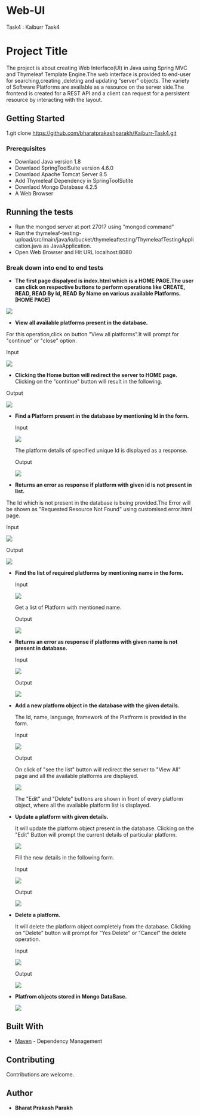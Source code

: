 
# Web-UI
Task4 : Kaiburr Task4

# Project Title

The project is about creating Web Interface(UI) in Java using Spring MVC and Thymeleaf Template Engine.The web interface is provided to end-user for searching,creating ,deleting and updating “server” objects. The variety of Software Platforms are available as a resource on the server side.The frontend is created for a REST API and a client can request for a persistent resource by interacting with the layout.

## Getting Started

1.git clone https://github.com/bharatprakashparakh/Kaiburr-Task4.git

### Prerequisites

* Downlaod Java version 1.8
* Downlaod SpringToolSuite version 4.6.0
* Downlaod Apache Tomcat Server 8.5 
* Add Thymeleaf Dependency in SpringToolSutite
* Downlaod Mongo Database 4.2.5
* A Web Browser


## Running the tests

* Run the mongod server at port 27017 using "mongod command"
* Run the thymeleaf-testing-upload/src/main/java/io/bucket/thymeleaftesting/ThymeleafTestingApplication.java as JavaApplication.
* Open Web Browser and Hit URL localhost:8080

### Break down into end to end tests

* **The first page dispalyed is index.html which is a HOME PAGE.The user can click on respective buttons to perform operations like CREATE, READ, READ By Id, READ By Name on various available Platforms. [HOME PAGE]**

![](https://github.com/bharatprakashparakh/Kaiburr-Task4/blob/master/Images/1.Home%20Page.PNG)


* **View all available platforms present in the database.**

For this operation,click on button "View all platforms".It will prompt for "continue" or "close" option.

  Input
  
  ![](https://github.com/bharatprakashparakh/Kaiburr-Task4/blob/master/Images/2.View%20All%20Click.PNG)

  
   * **Clicking the Home button will redirect the server to HOME page.**
      Clicking on the "continue" button will result in the following.
  

  
  Output
  
  ![](https://github.com/bharatprakashparakh/Kaiburr-Task4/blob/master/Images/3.View%20All%20Result.PNG)
  

* **Find a Platform present in the database by mentioning Id in the form.**

  Input
  
  ![](https://github.com/bharatprakashparakh/Kaiburr-Task4/blob/master/Images/4.View%20By%20Id%20Click.PNG)
  
 
  The platform details of specified unique Id is displayed as a response.
  
  Output
  
  ![](https://github.com/bharatprakashparakh/Kaiburr-Task4/blob/master/Images/5.View%20By%20Id%20Result.PNG)
  
  
 * **Returns an error as response if platform with given id is not present in list.**
 
  The Id which is not present in the database is being provided.The Error will be shown as "Requested Resource Not Found" using   customised error.html page.
 
  Input
  
 ![](https://github.com/bharatprakashparakh/Kaiburr-Task4/blob/master/Images/6.Invalid%20Id.PNG)
  
  Output
  
  ![](https://github.com/bharatprakashparakh/Kaiburr-Task4/blob/master/Images/7.Invalid%20Id%20Response.PNG)
  

  
* **Find the list of required platforms by mentioning name in the form.**

  Input
  
  ![](https://github.com/bharatprakashparakh/Kaiburr-Task4/blob/master/Images/8.View%20By%20name.PNG)
  
  Get a list of Platform with mentioned name.
  
  Output
  
  ![](https://github.com/bharatprakashparakh/Kaiburr-Task4/blob/master/Images/9.View%20by%20name%20result.PNG)
  
  

* **Returns an error as response if platforms with given name is not present in database.**

  Input
 
  ![](https://github.com/bharatprakashparakh/Kaiburr-Task4/blob/master/Images/10.Invalid%20name.PNG)
  
 
  Output
  
  ![](https://github.com/bharatprakashparakh/Kaiburr-Task4/blob/master/Images/11.Invalid%20name%20response.PNG)
  


 
* **Add a new platform object in the database with the given details.**
  
  The Id, name, language, framework of the Platfrorm is provided in the form.
  
  Input
  
  ![](https://github.com/bharatprakashparakh/Kaiburr-Task4/blob/master/Images/12.Add%20new.PNG)
  
  Output
  
  On click of "see the list" button will redirect the server to "View All" page and all the available platforms are displayed.
  
  ![](https://github.com/bharatprakashparakh/Kaiburr-Task4/blob/master/Images/13.Add%20New%20result.PNG)
  
  
  
  The "Edit" and "Delete" buttons are shown in front of every platform object, where all the available platform list is displayed.
  
* **Update a platform with given details.**
  
  It will update the platform object present in the database.
  Clicking on the "Edit" Button will prompt the current details of particular platform.
  
  ![](https://github.com/bharatprakashparakh/Kaiburr-Task4/blob/master/Images/14.Update.PNG)
  
  Fill the new details in the following form.
  
  Input
  
  ![](https://github.com/bharatprakashparakh/Kaiburr-Task4/blob/master/Images/15.Update%20details.PNG)
  
   Output
   
  ![](https://github.com/bharatprakashparakh/Kaiburr-Task4/blob/master/Images/16.Updated%20result.PNG)
  


* **Delete a platform.**
  
  It will delete the platform object completely from the database.
  Clicking on "Delete" button will prompt for "Yes Delete" or "Cancel" the delete operation.
  
  Input
  
  ![](https://github.com/bharatprakashparakh/Kaiburr-Task4/blob/master/Images/17.Delete.PNG)
  
  Output
  
  ![](https://github.com/bharatprakashparakh/Kaiburr-Task4/blob/master/Images/18.Delete%20Result.PNG)
  
* **Platfrom objects stored in Mongo DataBase.**
  
 
  ![](https://github.com/bharatprakashparakh/Kaiburr-Task4/blob/master/Images/MongoDB.PNG)
  

## Built With

* [Maven](https://maven.apache.org/) - Dependency Management


## Contributing

Contributions are welcome.

 ## Author

* **Bharat Prakash Parakh** 



